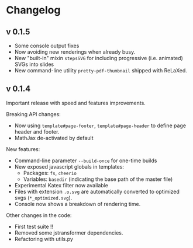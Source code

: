 # Changelog

## v 0.1.5

- Some console output fixes
- Now avoiding new renderings when already busy. 
- New "built-in" mixin ``stepsSVG`` for including progressive
  (i.e. animated) SVGs into slides
- New command-line utility ``pretty-pdf-thumbnail`` shipped with ReLaXed.

## v 0.1.4

Important release with speed and features improvements.

Breaking API changes:

- Now using ``template#page-footer``, ``template#page-header`` to define
  page header and footer.
- MathJax de-activated by default

New features:

- Command-line parameter ``--build-once`` for one-time builds
- New exposed javascript globals in templates:
  - Packages: ``fs``, ``cheerio``
  - Variables: ``basedir`` (indicating the base path of the master file)
- Experimental Katex filter now available
- Files with extension ``.o.svg`` are automatically converted to optimized
  svgs (``*_optimized.svg``).
- Console now shows a breakdown of rendering time.

Other changes in the code:

- First test suite !!
- Removed some jstransformer dependencies.
- Refactoring with utils.py
